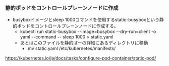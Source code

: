 ### 静的ポッドをコントロールプレーンノードに作成
- busyboxイメージとsleep 1000コマンドを使用するstatic-busyboxという静的ポッドをコントロールプレーンノードに作成する。
  - kubectl run static-busybox --image=busybox --dry-run=client -o yaml --command -- sleep 1000 > static.yaml
  - あとはこのファイルを静的ばーの詳細にあるディレクトリに移動
    - mv static.yaml /etc/kubernetes/manifests/


https://kubernetes.io/ja/docs/tasks/configure-pod-container/static-pod/
